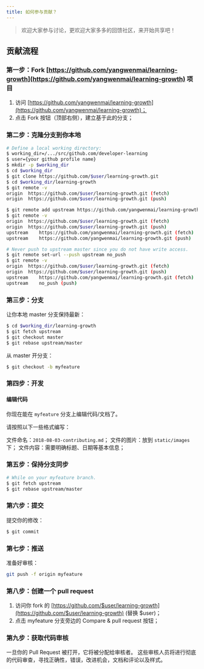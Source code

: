 ```yaml
---
title: 如何参与贡献？
---
```


>欢迎大家参与讨论，更欢迎大家多多的回馈社区，来开始共享吧！

## 贡献流程

### 第一步：Fork [https://github.com/yangwenmai/learning-growth](https://github.com/yangwenmai/learning-growth) 项目

1. 访问 [https://github.com/yangwenmai/learning-growth](https://github.com/yangwenmai/learning-growth)；
2. 点击 Fork 按钮（顶部右侧），建立基于此的分支；

### 第二步：克隆分支到你本地

```sh
# Define a local working directory:
$ working_dir=/.../src/github.com/developer-learning
$ user={your github profile name}
$ mkdir -p $working_dir
$ cd $working_dir
$ git clone https://github.com/$user/learning-growth.git
$ cd $working_dir/learning-growth
$ git remote -v
origin	https://github.com/$user/learning-growth.git (fetch)
origin	https://github.com/$user/learning-growth.git (push)

$ git remote add upstream https://github.com/yangwenmai/learning-growth.git
$ git remote -v
origin	https://github.com/$user/learning-growth.git (fetch)
origin	https://github.com/$user/learning-growth.git (push)
upstream	https://github.com/yangwenmai/learning-growth.git (fetch)
upstream	https://github.com/yangwenmai/learning-growth.git (push)

# Never push to upstream master since you do not have write access.
$ git remote set-url --push upstream no_push
$ git remote -v
origin	https://github.com/$user/learning-growth.git (fetch)
origin	https://github.com/$user/learning-growth.git (push)
upstream	https://github.com/yangwenmai/learning-growth.git (fetch)
upstream	no_push (push)
```

### 第三步：分支

让你本地 master 分支保持最新：

```sh
$ cd $working_dir/learning-growth
$ git fetch upstream
$ git checkout master
$ git rebase upstream/master
```

从 master 开分支：

```sh
$ git checkout -b myfeature
```

### 第四步：开发

#### 编辑代码

你现在能在 `myfeature` 分支上编辑代码/文档了。

请按照以下一些格式编写：

文件命名：`2018-08-03-contributing.md`；
文件的图片：放到 `static/images` 下；
文件内容：需要明确标题、日期等基本信息；

### 第五步：保持分支同步

```sh
# While on your myfeature branch.
$ git fetch upstream
$ git rebase upstream/master
```

### 第六步：提交

提交你的修改：

```sh
$ git commit
```

### 第七步：推送

准备好审核：

```sh
git push -f origin myfeature
```

### 第八步：创建一个 pull request

1. 访问你 fork 的 [https://github.com/$user/learning-growth](https://github.com/$user/learning-growth) (替换 $user)；
2. 点击 myfeature 分支旁边的 Compare & pull request 按钮；

### 第九步：获取代码审核

一旦你的 Pull Request 被打开，它将被分配给审核者。
这些审核人员将进行彻底的代码审查，寻找正确性，错误，改进机会，文档和评论以及样式。

